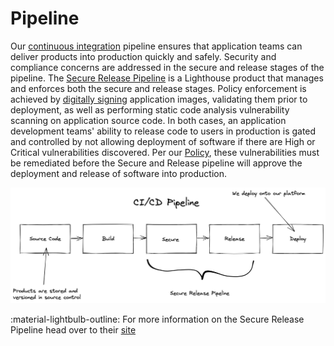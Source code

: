 # Pipeline

Our [continuous integration](https://www.martinfowler.com/articles/continuousIntegration.html) pipeline ensures that 
application teams can deliver products into production quickly and safely. Security and compliance concerns are 
addressed in the secure and release stages of the pipeline. The [Secure Release Pipeline](https://department-of-veterans-affairs.github.io/lighthouse-tornado)
is a Lighthouse product that manages and enforces both the secure and release stages. Policy enforcement is achieved by 
[digitally signing](https://csrc.nist.gov/glossary/term/digital_signature) application images, validating them prior 
to deployment, as well as performing static code analysis vulnerability scanning on application source code. In both cases, an application development teams' ability to release code to users in production is gated and controlled by not allowing deployment of software if there are High or Critical vulnerabilities discovered. Per our [Policy](https://verbose-lamp-357464da.pages.github.io/policy/), these vulnerabilities must be remediated before the Secure and Release pipeline will approve the deployment and release of software into production.

![Pipeline!](images/pipeline.png "CI/CD Pipeline")

:material-lightbulb-outline: For more information on the Secure Release Pipeline head over to their 
[site](https://department-of-veterans-affairs.github.io/lighthouse-tornado)
